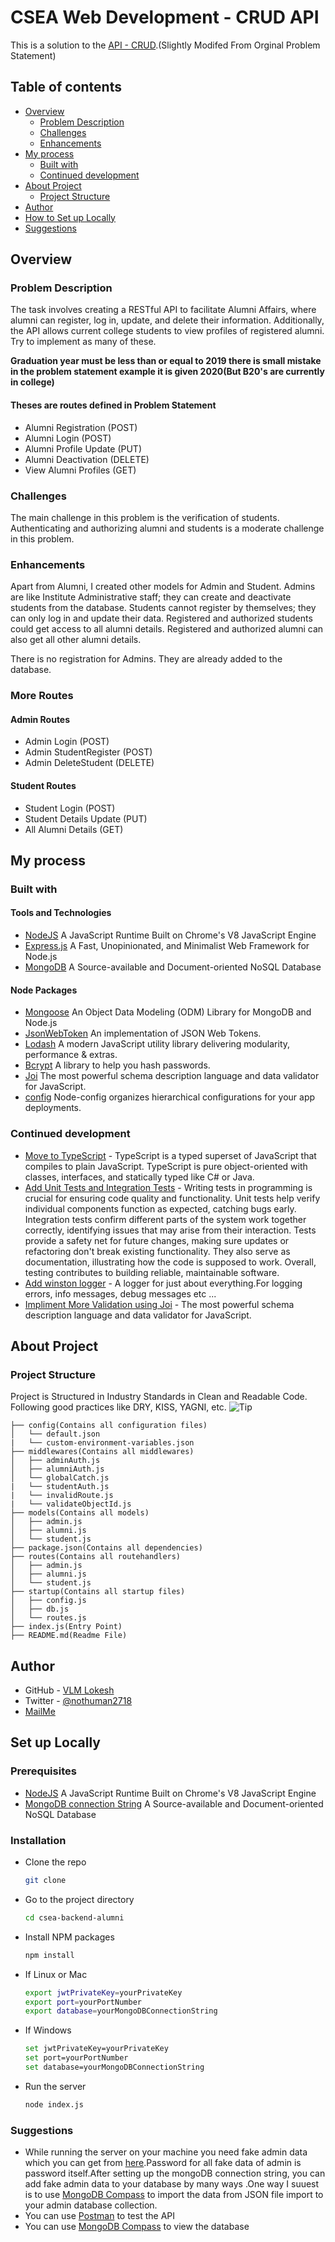 # CSEA Web Development - CRUD API

This is a solution to the [API - CRUD](./seed/CRUD%20API.pdf).(Slightly Modifed From Orginal Problem Statement)

## Table of contents

- [Overview](#overview)
  - [Problem Description](#problem-description)
  - [Challenges](#challenges)
  - [Enhancements](#enhancements)
- [My process](#my-process)
  - [Built with](#built-with)
  - [Continued development](#continued-development)
- [About Project](#about-project)
  - [Project Structure](#project-structure)
- [Author](#author)
- [How to Set up Locally](#set-up-locally)
- [Suggestions](#suggestions)

## Overview

### Problem Description

The task involves creating a RESTful API to facilitate Alumni Affairs, where alumni can register, log in, update, and delete their information. Additionally, the API allows current college students to view profiles of registered alumni. Try to implement as many of these.

**Graduation year must be less than or equal to 2019 there is small mistake in the problem statement example it is given 2020(But B20's are currently in college)**

#### Theses are routes defined in Problem Statement

- Alumni Registration (POST)
- Alumni Login (POST)
- Alumni Profile Update (PUT)
- Alumni Deactivation (DELETE)
- View Alumni Profiles (GET)

### Challenges

The main challenge in this problem is the verification of students. Authenticating and authorizing alumni and students is a moderate challenge in this problem.

### Enhancements

Apart from Alumni, I created other models for Admin and Student.
Admins are like Institute Administrative staff; they can create and deactivate students from the database. Students cannot register by themselves; they can only log in and update their data. Registered and authorized students could get access to all alumni details. Registered and authorized alumni can also get all other alumni details.

There is no registration for Admins. They are already added to the database.

### More Routes

#### Admin Routes

- Admin Login (POST)
- Admin StudentRegister (POST)
- Admin DeleteStudent (DELETE)

#### Student Routes

- Student Login (POST)
- Student Details Update (PUT)
- All Alumni Details (GET)

## My process

### Built with

#### Tools and Technologies

- [NodeJS](https://nodejs.org/en/docs) A JavaScript Runtime Built on Chrome's V8 JavaScript Engine
- [Express.js](https://expressjs.com/) A Fast, Unopinionated, and Minimalist Web Framework for Node.js
- [MongoDB](https://www.mongodb.com/docs/) A Source-available and Document-oriented NoSQL Database

#### Node Packages

- [Mongoose](https://mongoosejs.com/docs/) An Object Data Modeling (ODM) Library for MongoDB and Node.js
- [JsonWebToken](https://www.npmjs.com/package/jsonwebtoken) An implementation of JSON Web Tokens.
- [Lodash](https://lodash.com/docs/) A modern JavaScript utility library delivering modularity, performance & extras.
- [Bcrypt](https://www.npmjs.com/package/bcrypt) A library to help you hash passwords.
- [Joi](https://joi.dev/api/) The most powerful schema description language and data validator for JavaScript.
- [config](https://www.npmjs.com/package/config) Node-config organizes hierarchical configurations for your app deployments.

### Continued development

- [Move to TypeScript](https://www.typescriptlang.org/docs/) - TypeScript is a typed superset of JavaScript that compiles to plain JavaScript. TypeScript is pure object-oriented with classes, interfaces, and statically typed like C# or Java.
- [Add Unit Tests and Integration Tests](https://jestjs.io/docs/en/getting-started) - Writing tests in programming is crucial for ensuring code quality and functionality. Unit tests help verify individual components function as expected, catching bugs early. Integration tests confirm different parts of the system work together correctly, identifying issues that may arise from their interaction. Tests provide a safety net for future changes, making sure updates or refactoring don't break existing functionality. They also serve as documentation, illustrating how the code is supposed to work. Overall, testing contributes to building reliable, maintainable software.
- [Add winston logger](https://www.npmjs.com/package/winston) - A logger for just about everything.For logging errors, info messages, debug messages etc ...
- [Impliment More Validation using Joi](https://joi.dev/api/) - The most powerful schema description language and data validator for JavaScript.

## About Project

### Project Structure

Project is Structured in Industry Standards in Clean and Readable Code.
Following good practices like DRY, KISS, YAGNI, etc.
![Tip](./seed/tip.png)

```
├── config(Contains all configuration files)
│   └── default.json
|   └── custom-environment-variables.json
├── middlewares(Contains all middlewares)
│   ├── adminAuth.js
│   ├── alumniAuth.js
│   └── globalCatch.js
|   └── studentAuth.js
|   └── invalidRoute.js
|   └── validateObjectId.js
├── models(Contains all models)
│   ├── admin.js
│   ├── alumni.js
│   └── student.js
├── package.json(Contains all dependencies)
├── routes(Contains all routehandlers)
│   ├── admin.js
│   ├── alumni.js
│   └── student.js
├── startup(Contains all startup files)
│   ├── config.js
│   ├── db.js
│   └── routes.js
├── index.js(Entry Point)
├── README.md(Readme File)
```

## Author

- GitHub - [VLM Lokesh](https://github.com/nothuman2718)
- Twitter - [@nothuman2718](https://x.com/nothuman2718?s=21)
- [MailMe](mailto:nothuman2.718@gmail.com)

## Set up Locally

### Prerequisites

- [NodeJS](https://nodejs.org/en/docs) A JavaScript Runtime Built on Chrome's V8 JavaScript Engine
- [MongoDB connection String](https://www.mongodb.com/docs/) A Source-available and Document-oriented NoSQL Database

### Installation

- Clone the repo
  ```sh
  git clone
  ```
- Go to the project directory
  ```sh
  cd csea-backend-alumni
  ```
- Install NPM packages
  ```sh
  npm install
  ```
- If Linux or Mac
  ```sh
  export jwtPrivateKey=yourPrivateKey
  export port=yourPortNumber
  export database=yourMongoDBConnectionString
  ```
- If Windows
  ```sh
  set jwtPrivateKey=yourPrivateKey
  set port=yourPortNumber
  set database=yourMongoDBConnectionString
  ```
- Run the server
  ```sh
  node index.js
  ```

### Suggestions

- While running the server on your machine you need fake admin data which you can get from [here](./seed/fakeAdmin.json).Password for all fake data of admin is password itself.After setting up the mongoDB connection string, you can add fake admin data to your database by many ways .One way I suuest is to use [MongoDB Compass](https://www.mongodb.com/products/compass) to import the data from JSON file import to your admin database collection.
- You can use [Postman](https://www.postman.com/) to test the API
- You can use [MongoDB Compass](https://www.mongodb.com/products/compass) to view the database
